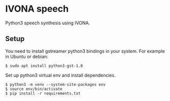 IVONA speech
============

Python3 speech synthesis using IVONA.

Setup
-----

You need to install gstreamer python3 bindings in your system.
For example in Ubuntu or debian:

    $ sudo apt install python3-gst-1.0

Set up python3 virtual env and install dependencies.

    $ python3 -m venv --system-site-packages env
    $ source env/bin/activate
    $ pip install -r requirements.txt
